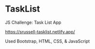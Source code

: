 # TaskList
JS Challenge: Task List App

https://srussell-tasklist.netlify.app/

Used Bootstrap, HTML, CSS, & JavaScript
